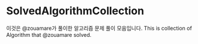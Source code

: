 # SolvedAlgorithmCollection
이것은 @zouamare가 풀이한 알고리즘 문제 풀이 모음입니다.
This is collection of Algorithm that @zouamare solved.
